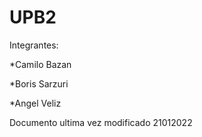 # UPB2
Integrantes:

*Camilo Bazan

*Boris Sarzuri

*Angel Veliz

Documento ultima vez modificado 21012022
